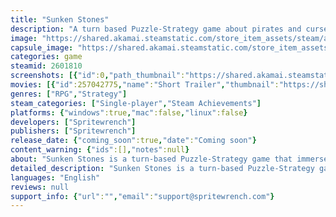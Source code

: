 ```yaml
---
title: "Sunken Stones"
description: "A turn based Puzzle-Strategy game about pirates and cursed treasure. Choose a captain, gather your crew and defeat monsters by strategically placing units on a 5x5 grid."
image: "https://shared.akamai.steamstatic.com/store_item_assets/steam/apps/2601810/header.jpg?t=1731862538"
capsule_image: "https://shared.akamai.steamstatic.com/store_item_assets/steam/apps/2601810/capsule_231x87.jpg?t=1731862538"
categories: game
steamid: 2601810
screenshots: [{"id":0,"path_thumbnail":"https://shared.akamai.steamstatic.com/store_item_assets/steam/apps/2601810/ss_7a733639bdb19e817f5c59de25e5be1a33402bbb.600x338.jpg?t=1731862538","path_full":"https://shared.akamai.steamstatic.com/store_item_assets/steam/apps/2601810/ss_7a733639bdb19e817f5c59de25e5be1a33402bbb.1920x1080.jpg?t=1731862538"},{"id":1,"path_thumbnail":"https://shared.akamai.steamstatic.com/store_item_assets/steam/apps/2601810/ss_db50d153f20dee8379c19aba9ded5466b81fa691.600x338.jpg?t=1731862538","path_full":"https://shared.akamai.steamstatic.com/store_item_assets/steam/apps/2601810/ss_db50d153f20dee8379c19aba9ded5466b81fa691.1920x1080.jpg?t=1731862538"},{"id":2,"path_thumbnail":"https://shared.akamai.steamstatic.com/store_item_assets/steam/apps/2601810/ss_8133a2878d22a23438ed2a782d0ccae3805f9ea8.600x338.jpg?t=1731862538","path_full":"https://shared.akamai.steamstatic.com/store_item_assets/steam/apps/2601810/ss_8133a2878d22a23438ed2a782d0ccae3805f9ea8.1920x1080.jpg?t=1731862538"},{"id":3,"path_thumbnail":"https://shared.akamai.steamstatic.com/store_item_assets/steam/apps/2601810/ss_8f0f99e00fc76e0f631fe706eee5bc104b605680.600x338.jpg?t=1731862538","path_full":"https://shared.akamai.steamstatic.com/store_item_assets/steam/apps/2601810/ss_8f0f99e00fc76e0f631fe706eee5bc104b605680.1920x1080.jpg?t=1731862538"},{"id":4,"path_thumbnail":"https://shared.akamai.steamstatic.com/store_item_assets/steam/apps/2601810/ss_2294bb5463887ba4061ef7d3e6795f4c496f8962.600x338.jpg?t=1731862538","path_full":"https://shared.akamai.steamstatic.com/store_item_assets/steam/apps/2601810/ss_2294bb5463887ba4061ef7d3e6795f4c496f8962.1920x1080.jpg?t=1731862538"},{"id":5,"path_thumbnail":"https://shared.akamai.steamstatic.com/store_item_assets/steam/apps/2601810/ss_660e7db1a6d2e005ea43071c1d9c0ade6430dff9.600x338.jpg?t=1731862538","path_full":"https://shared.akamai.steamstatic.com/store_item_assets/steam/apps/2601810/ss_660e7db1a6d2e005ea43071c1d9c0ade6430dff9.1920x1080.jpg?t=1731862538"},{"id":6,"path_thumbnail":"https://shared.akamai.steamstatic.com/store_item_assets/steam/apps/2601810/ss_ad8a03dad68f1a6d0854439e751b33f9fb329192.600x338.jpg?t=1731862538","path_full":"https://shared.akamai.steamstatic.com/store_item_assets/steam/apps/2601810/ss_ad8a03dad68f1a6d0854439e751b33f9fb329192.1920x1080.jpg?t=1731862538"},{"id":7,"path_thumbnail":"https://shared.akamai.steamstatic.com/store_item_assets/steam/apps/2601810/ss_210e7e6aca3aab09eef3366b198e306ee16ab152.600x338.jpg?t=1731862538","path_full":"https://shared.akamai.steamstatic.com/store_item_assets/steam/apps/2601810/ss_210e7e6aca3aab09eef3366b198e306ee16ab152.1920x1080.jpg?t=1731862538"},{"id":8,"path_thumbnail":"https://shared.akamai.steamstatic.com/store_item_assets/steam/apps/2601810/ss_ae359a12b14e3cf9d0c6814a83f8c1e1259024c1.600x338.jpg?t=1731862538","path_full":"https://shared.akamai.steamstatic.com/store_item_assets/steam/apps/2601810/ss_ae359a12b14e3cf9d0c6814a83f8c1e1259024c1.1920x1080.jpg?t=1731862538"}]
movies: [{"id":257042775,"name":"Short Trailer","thumbnail":"https://shared.akamai.steamstatic.com/store_item_assets/steam/apps/257042775/movie.293x165.jpg?t=1722572457","webm":{"480":"http://video.akamai.steamstatic.com/store_trailers/257042775/movie480_vp9.webm?t=1722572457","max":"http://video.akamai.steamstatic.com/store_trailers/257042775/movie_max_vp9.webm?t=1722572457"},"mp4":{"480":"http://video.akamai.steamstatic.com/store_trailers/257042775/movie480.mp4?t=1722572457","max":"http://video.akamai.steamstatic.com/store_trailers/257042775/movie_max.mp4?t=1722572457"},"highlight":true}]
genres: ["RPG","Strategy"]
steam_categories: ["Single-player","Steam Achievements"]
platforms: {"windows":true,"mac":false,"linux":false}
developers: ["Spritewrench"]
publishers: ["Spritewrench"]
release_date: {"coming_soon":true,"date":"Coming soon"}
content_warning: {"ids":[],"notes":null}
about: "Sunken Stones is a turn-based Puzzle-Strategy game that immerses you in a world of pirates, cursed treasure, and strategic combat. Lead your crew of misfit pirates across treacherous seas, overcoming powerful foes by outsmarting them on a 5x5 grid. Choose your captain, build your crew, and use your cunning to unlock powerful combos and defeat sea monsters. Can you survive the curse and conquer the seas?<h2 class=\"bb_tag\">Key Features:</h2><img class=\"bb_img\" src=\"https://shared.akamai.steamstatic.com/store_item_assets/steam/apps/2601810/extras/choose_captain.gif?t=1731862538\" /><br><strong>Choose Your Captain:</strong> Your journey begins by choosing a captain, each with unique abilities, starting health, and savvy—an essential resource for deploying crewmates. Your captain is the core of your team, as enemies only target them. Pick wisely to suit your playstyle and adapt to the threats ahead!<br><br><br><br><img class=\"bb_img\" src=\"https://shared.akamai.steamstatic.com/store_item_assets/steam/apps/2601810/extras/attack.gif?t=1731862538\" /><br><strong>Build Your Crew:</strong> Rescue and recruit crewmates with unique skills and abilities to bolster your pirate force. Every crewmate brings something special to the fight—whether it’s unleashing devastating combo chains or supporting your captain in creative ways. Manage your crew carefully, as you can make crewmates walk the plank to bring in new recruits with even stronger potential!<br><br><br><br><img class=\"bb_img\" src=\"https://shared.akamai.steamstatic.com/store_item_assets/steam/apps/2601810/extras/taking_damage.gif?t=1731862538\" /><br><strong>Master Elemental Combat:</strong> Both captains and crewmates are aligned to one of three elements: Steel, Smoke, or Salt, each with its own mechanics and strategies:<br><br><ul class=\"bb_ul\"><li>Steel: The aggressive option, Steel focuses on boosting attack power, controlling positioning on the board, and utilizing extra savvy as a resource.<br></li><li>Smoke: The element of combos and trickery. Smoke uses ammo and can apply the Smoking debuff. Smoke excels in crowd control, affecting all enemies on the board and using knockback abilities.<br></li><li>Salt: For tactical minds, Salt specializes in controlling the battlefield, using health as a resource, and employing the Submerge mechanic, preventing enemies from attacking or being attacked. With careful planning, Salt can turn the tide of battle with precise strikes.</li></ul><br><br><br><img class=\"bb_img\" src=\"https://shared.akamai.steamstatic.com/store_item_assets/steam/apps/2601810/extras/choose_boon.gif?t=1731862538\" /><br><strong>Collect Cursed Treasure and Manage the Curse:</strong> As you gather cursed treasure, your crew grows increasingly afflicted. Deploying afflicted crew members raises your curse meter, and if full by the end of a round, all Creeps on the board become stronger.<br><br>Dive into the world of Sunken Stones—where strategic thinking, careful crew management, and a sharp eye for combos will guide you through danger. Will you rise above the curse and become the master of the high seas? Or will your crew succumb to the sinister power of cursed treasure? The ocean awaits your command!"
detailed_description: "Sunken Stones is a turn-based Puzzle-Strategy game that immerses you in a world of pirates, cursed treasure, and strategic combat. Lead your crew of misfit pirates across treacherous seas, overcoming powerful foes by outsmarting them on a 5x5 grid. Choose your captain, build your crew, and use your cunning to unlock powerful combos and defeat sea monsters. Can you survive the curse and conquer the seas?<h2 class=\"bb_tag\">Key Features:</h2><img class=\"bb_img\" src=\"https://shared.akamai.steamstatic.com/store_item_assets/steam/apps/2601810/extras/choose_captain.gif?t=1731862538\" /><br><strong>Choose Your Captain:</strong> Your journey begins by choosing a captain, each with unique abilities, starting health, and savvy—an essential resource for deploying crewmates. Your captain is the core of your team, as enemies only target them. Pick wisely to suit your playstyle and adapt to the threats ahead!<br><br><br><br><img class=\"bb_img\" src=\"https://shared.akamai.steamstatic.com/store_item_assets/steam/apps/2601810/extras/attack.gif?t=1731862538\" /><br><strong>Build Your Crew:</strong> Rescue and recruit crewmates with unique skills and abilities to bolster your pirate force. Every crewmate brings something special to the fight—whether it’s unleashing devastating combo chains or supporting your captain in creative ways. Manage your crew carefully, as you can make crewmates walk the plank to bring in new recruits with even stronger potential!<br><br><br><br><img class=\"bb_img\" src=\"https://shared.akamai.steamstatic.com/store_item_assets/steam/apps/2601810/extras/taking_damage.gif?t=1731862538\" /><br><strong>Master Elemental Combat:</strong> Both captains and crewmates are aligned to one of three elements: Steel, Smoke, or Salt, each with its own mechanics and strategies:<br><br><ul class=\"bb_ul\"><li>Steel: The aggressive option, Steel focuses on boosting attack power, controlling positioning on the board, and utilizing extra savvy as a resource.<br></li><li>Smoke: The element of combos and trickery. Smoke uses ammo and can apply the Smoking debuff. Smoke excels in crowd control, affecting all enemies on the board and using knockback abilities.<br></li><li>Salt: For tactical minds, Salt specializes in controlling the battlefield, using health as a resource, and employing the Submerge mechanic, preventing enemies from attacking or being attacked. With careful planning, Salt can turn the tide of battle with precise strikes.</li></ul><br><br><br><img class=\"bb_img\" src=\"https://shared.akamai.steamstatic.com/store_item_assets/steam/apps/2601810/extras/choose_boon.gif?t=1731862538\" /><br><strong>Collect Cursed Treasure and Manage the Curse:</strong> As you gather cursed treasure, your crew grows increasingly afflicted. Deploying afflicted crew members raises your curse meter, and if full by the end of a round, all Creeps on the board become stronger.<br><br>Dive into the world of Sunken Stones—where strategic thinking, careful crew management, and a sharp eye for combos will guide you through danger. Will you rise above the curse and become the master of the high seas? Or will your crew succumb to the sinister power of cursed treasure? The ocean awaits your command!"
languages: "English"
reviews: null
support_info: {"url":"","email":"support@spritewrench.com"}
---
```


